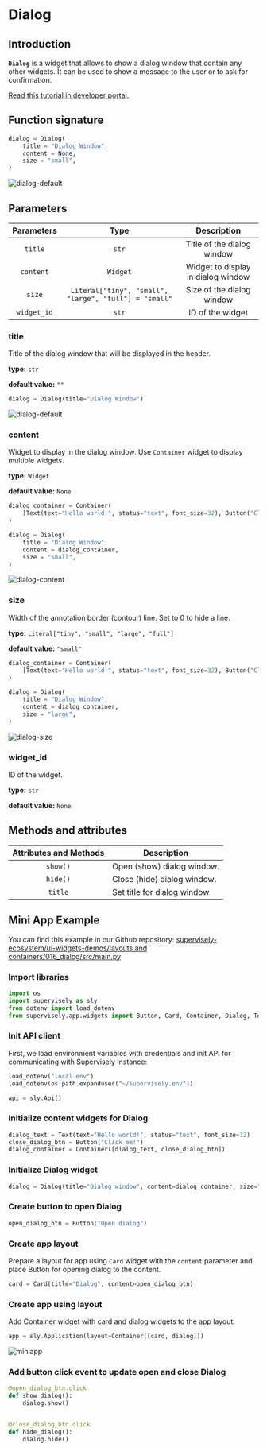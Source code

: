 # Dialog

## Introduction

**`Dialog`** is a widget that allows to show a dialog window that contain any other widgets. It can be used to show a message to the user or to ask for confirmation.

[Read this tutorial in developer portal.](https://developer.supervisely.com/app-development/apps-with-gui/dialog)

## Function signature

```python
dialog = Dialog(
    title = "Dialog Window",
    content = None,
    size = "small",
)
```

![dialog-default](https://github.com/supervisely-ecosystem/ui-widgets-demos/assets/48913536/51306ae3-3bcd-4138-abde-1360ee9b7965)

## Parameters

| Parameters  |                         Type                          |            Description             |
| :---------: | :---------------------------------------------------: | :--------------------------------: |
|   `title`   |                         `str`                         |     Title of the dialog window     |
|  `content`  |                       `Widget`                        | Widget to display in dialog window |
|   `size`    | `Literal["tiny", "small", "large", "full"] = "small"` |     Size of the dialog window      |
| `widget_id` |                         `str`                         |          ID of the widget          |

### title

Title of the dialog window that will be displayed in the header.

**type:** `str`

**default value:** `""`

```python
dialog = Dialog(title="Dialog Window")
```

![dialog-default](https://github.com/supervisely-ecosystem/ui-widgets-demos/assets/48913536/51306ae3-3bcd-4138-abde-1360ee9b7965)

### content

Widget to display in the dialog window. Use `Container` widget to display multiple widgets.

**type:** `Widget`

**default value:** `None`

```python
dialog_container = Container(
    [Text(text="Hello world!", status="text", font_size=32), Button("Click me!")]
)

dialog = Dialog(
    title = "Dialog Window",
    content = dialog_container,
    size = "small",
)
```

![dialog-content](https://github.com/supervisely-ecosystem/ui-widgets-demos/assets/48913536/f727d25c-c2a9-4ccf-8357-6cd6790cfd07)

### size

Width of the annotation border (contour) line. Set to 0 to hide a line.

**type:** `Literal["tiny", "small", "large", "full"]`

**default value:** `"small"`

```python
dialog_container = Container(
    [Text(text="Hello world!", status="text", font_size=32), Button("Click me!")]
)

dialog = Dialog(
    title = "Dialog Window",
    content = dialog_container,
    size = "large",
)
```

![dialog-size](https://github.com/supervisely-ecosystem/ui-widgets-demos/assets/48913536/e4dd96b0-24d0-4021-8b27-8a660fd1e23f)

### widget_id

ID of the widget.

**type:** `str`

**default value:** `None`

## Methods and attributes

| Attributes and Methods | Description                 |
| :--------------------: | --------------------------- |
|        `show()`        | Open (show) dialog window.  |
|        `hide()`        | Close (hide) dialog window. |
|        `title`         | Set title for dialog window |

## Mini App Example

You can find this example in our Github repository:
[supervisely-ecosystem/ui-widgets-demos/layouts and containers/016_dialog/src/main.py](https://github.com/supervisely-ecosystem/ui-widgets-demos/blob/master/layouts%20and%20containers/016_dialog/src/main.py)

### Import libraries

```python
import os
import supervisely as sly
from dotenv import load_dotenv
from supervisely.app.widgets import Button, Card, Container, Dialog, Text
```

### Init API client

First, we load environment variables with credentials and init API for communicating with Supervisely Instance:

```python
load_dotenv("local.env")
load_dotenv(os.path.expanduser("~/supervisely.env"))

api = sly.Api()
```

### Initialize content widgets for Dialog

```python
dialog_text = Text(text="Hello world!", status="text", font_size=32)
close_dialog_btn = Button("Click me!")
dialog_container = Container([dialog_text, close_dialog_btn])
```

### Initialize Dialog widget

```python
dialog = Dialog(title="Dialog window", content=dialog_container, size="small")
```

### Create button to open Dialog

```python
open_dialog_btn = Button("Open dialog")
```

### Create app layout

Prepare a layout for app using `Card` widget with the `content` parameter and place Button for opening dialog to the content.

```python
card = Card(title="Dialog", content=open_dialog_btn)
```

### Create app using layout

Add Container widget with card and dialog widgets to the app layout.

```python
app = sly.Application(layout=Container([card, dialog]))
```

![miniapp](https://github.com/supervisely-ecosystem/ui-widgets-demos/assets/48913536/f727d25c-c2a9-4ccf-8357-6cd6790cfd07)

### Add button click event to update open and close Dialog

```python
@open_dialog_btn.click
def show_dialog():
    dialog.show()


@close_dialog_btn.click
def hide_dialog():
    dialog.hide()
```
